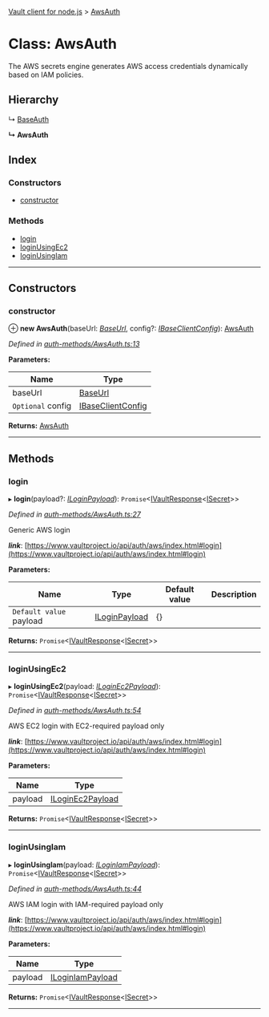 [Vault client for node.js](../README.md) > [AwsAuth](../classes/awsauth.md)

# Class: AwsAuth

The AWS secrets engine generates AWS access credentials dynamically based on IAM policies.

## Hierarchy

↳  [BaseAuth](baseauth.md)

**↳ AwsAuth**

## Index

### Constructors

* [constructor](awsauth.md#constructor)

### Methods

* [login](awsauth.md#login)
* [loginUsingEc2](awsauth.md#loginusingec2)
* [loginUsingIam](awsauth.md#loginusingiam)

---

## Constructors

<a id="constructor"></a>

###  constructor

⊕ **new AwsAuth**(baseUrl: *[BaseUrl](../#baseurl)*, config?: *[IBaseClientConfig](../interfaces/ibaseclientconfig.md)*): [AwsAuth](awsauth.md)

*Defined in [auth-methods/AwsAuth.ts:13](https://github.com/theogravity/vault-client/blob/e1877fc/src/auth-methods/AwsAuth.ts#L13)*

**Parameters:**

| Name | Type |
| ------ | ------ |
| baseUrl | [BaseUrl](../#baseurl) |
| `Optional` config | [IBaseClientConfig](../interfaces/ibaseclientconfig.md) |

**Returns:** [AwsAuth](awsauth.md)

___

## Methods

<a id="login"></a>

###  login

▸ **login**(payload?: *[ILoginPayload](../interfaces/iawsauth.iloginpayload.md)*): `Promise`<[IVaultResponse](../interfaces/ivaultresponse.md)<[ISecret](../interfaces/isecret.md)>>

*Defined in [auth-methods/AwsAuth.ts:27](https://github.com/theogravity/vault-client/blob/e1877fc/src/auth-methods/AwsAuth.ts#L27)*

Generic AWS login

*__link__*: [https://www.vaultproject.io/api/auth/aws/index.html#login](https://www.vaultproject.io/api/auth/aws/index.html#login)

**Parameters:**

| Name | Type | Default value | Description |
| ------ | ------ | ------ | ------ |
| `Default value` payload | [ILoginPayload](../interfaces/iawsauth.iloginpayload.md) |  {} |   |

**Returns:** `Promise`<[IVaultResponse](../interfaces/ivaultresponse.md)<[ISecret](../interfaces/isecret.md)>>

___
<a id="loginusingec2"></a>

###  loginUsingEc2

▸ **loginUsingEc2**(payload: *[ILoginEc2Payload](../interfaces/iawsauth.iloginec2payload.md)*): `Promise`<[IVaultResponse](../interfaces/ivaultresponse.md)<[ISecret](../interfaces/isecret.md)>>

*Defined in [auth-methods/AwsAuth.ts:54](https://github.com/theogravity/vault-client/blob/e1877fc/src/auth-methods/AwsAuth.ts#L54)*

AWS EC2 login with EC2-required payload only

*__link__*: [https://www.vaultproject.io/api/auth/aws/index.html#login](https://www.vaultproject.io/api/auth/aws/index.html#login)

**Parameters:**

| Name | Type |
| ------ | ------ |
| payload | [ILoginEc2Payload](../interfaces/iawsauth.iloginec2payload.md) |

**Returns:** `Promise`<[IVaultResponse](../interfaces/ivaultresponse.md)<[ISecret](../interfaces/isecret.md)>>

___
<a id="loginusingiam"></a>

###  loginUsingIam

▸ **loginUsingIam**(payload: *[ILoginIamPayload](../interfaces/iawsauth.iloginiampayload.md)*): `Promise`<[IVaultResponse](../interfaces/ivaultresponse.md)<[ISecret](../interfaces/isecret.md)>>

*Defined in [auth-methods/AwsAuth.ts:44](https://github.com/theogravity/vault-client/blob/e1877fc/src/auth-methods/AwsAuth.ts#L44)*

AWS IAM login with IAM-required payload only

*__link__*: [https://www.vaultproject.io/api/auth/aws/index.html#login](https://www.vaultproject.io/api/auth/aws/index.html#login)

**Parameters:**

| Name | Type |
| ------ | ------ |
| payload | [ILoginIamPayload](../interfaces/iawsauth.iloginiampayload.md) |

**Returns:** `Promise`<[IVaultResponse](../interfaces/ivaultresponse.md)<[ISecret](../interfaces/isecret.md)>>

___

